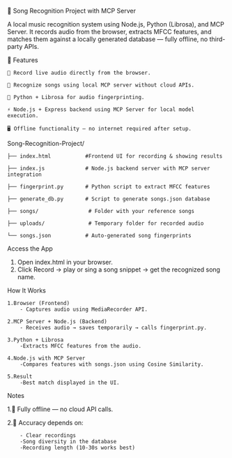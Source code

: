 🎵 Song Recognition Project with MCP Server

A local music recognition system using Node.js, Python (Librosa), and MCP Server.
It records audio from the browser, extracts MFCC features, and matches them against a locally generated database — fully offline, no third-party APIs.

📌 Features

    🎤 Record live audio directly from the browser.
    
    🎵 Recognize songs using local MCP server without cloud APIs.
    
    🐍 Python + Librosa for audio fingerprinting.
    
    ⚡ Node.js + Express backend using MCP Server for local model execution.
    
    🖥️ Offline functionality — no internet required after setup.

Song-Recognition-Project/

    ├── index.html           #Frontend UI for recording & showing results
    
    ├── index.js             # Node.js backend server with MCP server integration
    
    ├── fingerprint.py       # Python script to extract MFCC features
    
    ├── generate_db.py       # Script to generate songs.json database
    
    ├── songs/                # Folder with your reference songs
    
    ├── uploads/              # Temporary folder for recorded audio
    
    └── songs.json           # Auto-generated song fingerprints
 Access the App
 1. Open index.html in your browser.
 2. Click Record → play or sing a song snippet → get the recognized song name.

How It Works

    1.Browser (Frontend)
        - Captures audio using MediaRecorder API.
    
    2.MCP Server + Node.js (Backend)
        - Receives audio → saves temporarily → calls fingerprint.py.
    
    3.Python + Librosa
        -Extracts MFCC features from the audio.
    
    4.Node.js with MCP Server
        -Compares features with songs.json using Cosine Similarity.
    
    5.Result
        -Best match displayed in the UI.

Notes

1.🎵 Fully offline — no cloud API calls.

2.🎯 Accuracy depends on:

        - Clear recordings
        -Song diversity in the database
        -Recording length (10-30s works best)
